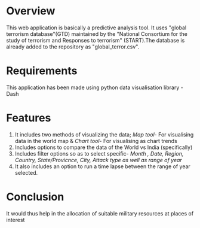 # Overview
This web application is basically a predictive analysis tool. It uses "global terrorism database"(GTD) maintained by the "National Consortium for the study of terrorism and Responses to terrorism" (START).The database is already added to the repository as "global_terror.csv".
# Requirements
This application has been made using python data visualisation library -Dash
# Features
1. It includes two methods of visualizing the data; *Map tool*- For visualising data in the world map & *Chart tool*- For visualising as chart trends
2. Includes options to compare the data of the World vs India (specifically)
3. Includes filter options so as to select specific- *Month , Date, Region, Country, State/Provicnce, City, Attack type as well as range of year*
4. It also includes an option to run a time lapse between the range of year selected.
# Conclusion
It would thus help in the allocation of suitable military resources at places of interest
